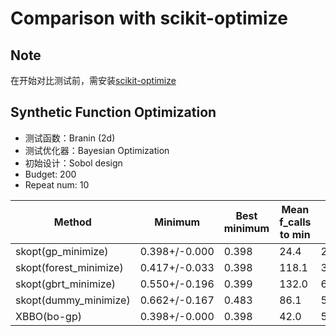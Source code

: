 # Comparison with scikit-optimize

## Note

在开始对比测试前，需安装[scikit-optimize](https://github.com/scikit-optimize/scikit-optimize)

## Synthetic Function Optimization

- 测试函数：Branin (2d)
- 测试优化器：Bayesian Optimization
- 初始设计：Sobol design
- Budget: 200
- Repeat num: 10

| Method          | Minimum         | Best minimum | Mean f_calls to min | Std f_calls to min | Fastest f_calls to min |
| --------------- | --------------- | ------------ | ------------------- | ------------------ | ---------------------- |
| skopt(gp_minimize)     | 0.398+/-0.000   | 0.398        | 24.4                | 2.69072 | 22                     |
| skopt(forest_minimize) | 0.417+/-0.033   | 0.398        | 118.1               | 36.4786 | 31                     |
| skopt(gbrt_minimize)   | 0.550+/-0.196   | 0.399        | 132.0               | 61.236  | 11                     |
| skopt(dummy_minimize)  | 0.662+/-0.167   | 0.483        | 86.1                | 54.769  | 19                     |
| XBBO(bo-gp)      | 0.398+/-0.000 | 0.398        | 42.0                | 5.0398  | 30                     |

